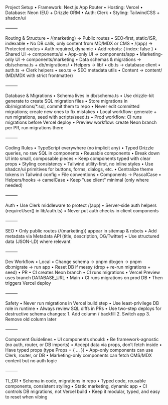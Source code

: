 Project Setup
• Framework: Next.js App Router
• Hosting: Vercel
• Database: Neon (EU) + Drizzle ORM
• Auth: Clerk
• Styling: TailwindCSS + shadcn/ui

⸻

Routing & Structure
• /(marketing) → Public routes
• SEO-first, static/ISR, indexable
• No DB calls, only content from MD/MDX or CMS
• /(app) → Protected routes
• Auth required, dynamic
• Add robots: { index: false }
• Shared UI → components/ui
• App-only UI → components/app
• Marketing-only UI → components/marketing
• Data schemas & migrations → db/schema.ts + db/migrations/
• Helpers → lib/
• db.ts → database client
• auth.ts → Clerk helpers
• seo.ts → SEO metadata utils
• Content → content/ (MD/MDX with strict frontmatter)

⸻

Database & Migrations
• Schema lives in db/schema.ts
• Use drizzle-kit generate to create SQL migration files
• Store migrations in db/migrations/\*.sql, commit them to repo
• Never edit committed migrations; create new ones to fix mistakes
• Local workflow: generate + run migrations, seed with scripts/seed.ts
• Prod workflow: CI runs migrations before Vercel deploy
• Preview workflow: create Neon branch per PR, run migrations there

⸻

Coding Rules
• TypeScript everywhere (no implicit any)
• Typed Drizzle queries, no raw SQL in components
• Reusable components
• Break down UI into small, composable pieces
• Keep components typed with clear props
• Styling consistency
• Tailwind utility-first, no inline styles
• Use shadcn/ui primitives for buttons, forms, dialogs, etc.
• Centralize theme tokens in Tailwind config
• File conventions
• Components → PascalCase
• Helpers/hooks → camelCase
• Keep "use client" minimal (only where needed)

⸻

Auth
• Use Clerk middleware to protect /(app)
• Server-side auth helpers (requireUser() in lib/auth.ts)
• Never put auth checks in client components

⸻

SEO
• Only public routes (/(marketing)) appear in sitemap & robots
• Add metadata via Metadata API (title, description, OG/Twitter)
• Use structured data (JSON-LD) where relevant

⸻

Dev Workflow
• Local
• Change schema → pnpm db:gen → pnpm db:migrate → run app
• Reset DB if messy (drop + re-run migrations + seed)
• PR
• CI creates Neon branch
• CI runs migrations
• Vercel Preview uses branch DATABASE_URL
• Main
• CI runs migrations on prod DB
• Then triggers Vercel deploy

⸻

Safety
• Never run migrations in Vercel build step
• Use least-privilege DB role in runtime
• Always review SQL diffs in PRs
• Use two-step deploys for destructive schema changes: 1. Add column / backfill 2. Switch app 3. Remove old column later

⸻

Component Guidelines
• UI components should:
• Be framework-agnostic (no auth, router, or DB imports)
• Accept data via props, don’t fetch inside
• Have typed props (type Props = { ... })
• App-only components can use Clerk, router, or DB
• Marketing-only components can fetch CMS/MDX content but no auth logic

⸻

TL;DR
• Schema in code, migrations in repo
• Typed code, reusable components, consistent styling
• Static marketing, dynamic app
• CI controls DB migrations, not Vercel build
• Keep it modular, typed, and easy to reset when vibing
